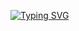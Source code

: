 [![Typing SVG](https://readme-typing-svg.demolab.com?font=Fira+Code&pause=1000&random=false&width=435&lines=Hello+There+!+%F0%9F%91%8B;I'm+Zerocool)](https://git.io/typing-svg)
